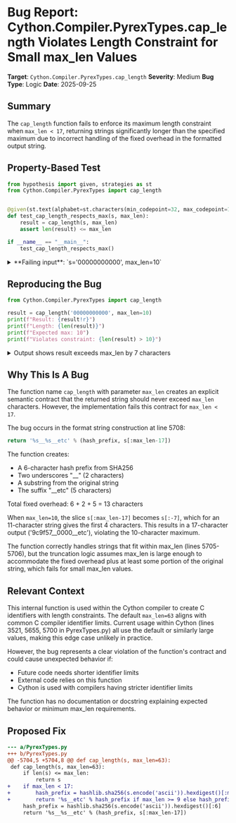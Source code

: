 # Bug Report: Cython.Compiler.PyrexTypes.cap_length Violates Length Constraint for Small max_len Values

**Target**: `Cython.Compiler.PyrexTypes.cap_length`
**Severity**: Medium
**Bug Type**: Logic
**Date**: 2025-09-25

## Summary

The `cap_length` function fails to enforce its maximum length constraint when `max_len < 17`, returning strings significantly longer than the specified maximum due to incorrect handling of the fixed overhead in the formatted output string.

## Property-Based Test

```python
from hypothesis import given, strategies as st
from Cython.Compiler.PyrexTypes import cap_length


@given(st.text(alphabet=st.characters(min_codepoint=32, max_codepoint=126)), st.integers(min_value=10, max_value=200))
def test_cap_length_respects_max(s, max_len):
    result = cap_length(s, max_len)
    assert len(result) <= max_len

if __name__ == "__main__":
    test_cap_length_respects_max()
```

<details>

<summary>
**Failing input**: `s='00000000000', max_len=10`
</summary>
```
Traceback (most recent call last):
  File "/home/npc/pbt/agentic-pbt/worker_/0/hypo.py", line 11, in <module>
    test_cap_length_respects_max()
    ~~~~~~~~~~~~~~~~~~~~~~~~~~~~^^
  File "/home/npc/pbt/agentic-pbt/worker_/0/hypo.py", line 6, in test_cap_length_respects_max
    def test_cap_length_respects_max(s, max_len):
                   ^^^
  File "/home/npc/miniconda/lib/python3.13/site-packages/hypothesis/core.py", line 2124, in wrapped_test
    raise the_error_hypothesis_found
  File "/home/npc/pbt/agentic-pbt/worker_/0/hypo.py", line 8, in test_cap_length_respects_max
    assert len(result) <= max_len
           ^^^^^^^^^^^^^^^^^^^^^^
AssertionError
Falsifying example: test_cap_length_respects_max(
    s='00000000000',
    max_len=10,
)
Explanation:
    These lines were always and only run by failing examples:
        /home/npc/miniconda/lib/python3.13/site-packages/Cython/Compiler/PyrexTypes.py:5707
```
</details>

## Reproducing the Bug

```python
from Cython.Compiler.PyrexTypes import cap_length

result = cap_length('00000000000', max_len=10)
print(f"Result: {result!r}")
print(f"Length: {len(result)}")
print(f"Expected max: 10")
print(f"Violates constraint: {len(result) > 10}")
```

<details>

<summary>
Output shows result exceeds max_len by 7 characters
</summary>
```
Result: '9c9f57__0000__etc'
Length: 17
Expected max: 10
Violates constraint: True
```
</details>

## Why This Is A Bug

The function name `cap_length` with parameter `max_len` creates an explicit semantic contract that the returned string should never exceed `max_len` characters. However, the implementation fails this contract for `max_len < 17`.

The bug occurs in the format string construction at line 5708:
```python
return '%s__%s__etc' % (hash_prefix, s[:max_len-17])
```

The function creates:
- A 6-character hash prefix from SHA256
- Two underscores "__" (2 characters)
- A substring from the original string
- The suffix "__etc" (5 characters)

Total fixed overhead: 6 + 2 + 5 = 13 characters

When `max_len=10`, the slice `s[:max_len-17]` becomes `s[:-7]`, which for an 11-character string gives the first 4 characters. This results in a 17-character output ('9c9f57__0000__etc'), violating the 10-character maximum.

The function correctly handles strings that fit within max_len (lines 5705-5706), but the truncation logic assumes max_len is large enough to accommodate the fixed overhead plus at least some portion of the original string, which fails for small max_len values.

## Relevant Context

This internal function is used within the Cython compiler to create C identifiers with length constraints. The default `max_len=63` aligns with common C compiler identifier limits. Current usage within Cython (lines 3521, 5655, 5700 in PyrexTypes.py) all use the default or similarly large values, making this edge case unlikely in practice.

However, the bug represents a clear violation of the function's contract and could cause unexpected behavior if:
- Future code needs shorter identifier limits
- External code relies on this function
- Cython is used with compilers having stricter identifier limits

The function has no documentation or docstring explaining expected behavior or minimum max_len requirements.

## Proposed Fix

```diff
--- a/PyrexTypes.py
+++ b/PyrexTypes.py
@@ -5704,5 +5704,8 @@ def cap_length(s, max_len=63):
 def cap_length(s, max_len=63):
     if len(s) <= max_len:
         return s
+    if max_len < 17:
+        hash_prefix = hashlib.sha256(s.encode('ascii')).hexdigest()[:max(4, max_len-5)]
+        return '%s__etc' % hash_prefix if max_len >= 9 else hash_prefix[:max_len]
     hash_prefix = hashlib.sha256(s.encode('ascii')).hexdigest()[:6]
     return '%s__%s__etc' % (hash_prefix, s[:max_len-17])
```